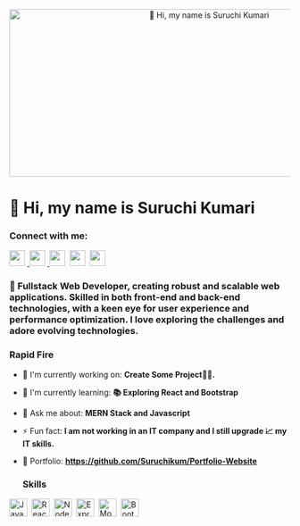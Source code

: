 <div align="center">
  <img src="https://miro.medium.com/v2/resize:fit:1358/0*FGD6BUzzZs1VJLuY.gif" alt="👋 Hi, my name is Suruchi Kumari" width="700"  height="300">
</div>

<div id="toc">
  <ul align="left" style="list-style: none">
    <summary>
      <h1>
        👋 Hi, my name is Suruchi Kumari
      </h1>
    </summary>
  </ul>
</div>

**<h3 align="left">Connect with me:</h3>**

<p align="left"><a href="mailto:codeatfreelance@gmail.com" target="_blank">
  <img src="https://img.shields.io/badge/Gmail-D14836?style=for-the-badge&logo=gmail&logoColor=white" height="28" style="margin-right: 4px">
</a> <a href="https://www.instagram.com/suruchi15.10/" target="_blank">
  <img src="https://img.shields.io/badge/Instagram-E4405F?style=for-the-badge&logo=instagram&logoColor=white" height="28" style="margin-right: 4px">
</a> <a href="https://twitter.com/Suruchi1241082" target="_blank"><img src="https://img.shields.io/badge/Twitter-000000?style=for-the-badge&logo=X&logoColor=white" height="28" style="margin-right: 4px"></a> <a href="https://www.linkedin.com/in/suruchi-kumari-059b8730a/" target="_blank"><img src="https://img.shields.io/badge/LinkedIn-0077B5?style=for-the-badge&logo=linkedin&logoColor=white" height="28" style="margin-right: 4px"></a> <a href="https://github.com/Suruchikum" target="_blank"><img src="https://img.shields.io/badge/GitHub-100000?style=for-the-badge&logo=github&logoColor=white" height="28" style="margin-right: 4px"></a></p>

**<h3 align="left">🚀 Fullstack Web Developer, creating robust and scalable web applications. Skilled in both front-end and back-end technologies, with a keen eye for user experience and performance optimization. I love exploring the challenges and adore evolving technologies.</h3>**

**<h3 align="left">Rapid Fire</h3>**

- 💼 I'm currently working on: **Create Some Project👨‍💻.**
- 🌱 I'm currently learning: **📚 Exploring React and Bootstrap**
- 💬 Ask me about: **MERN Stack and Javascript**
- ⚡ Fun fact: **I am not working in an IT company and I still upgrade 📈 my IT skills.**
- 📂 Portfolio: **<a href="https://github.com/Suruchikum/Portfolio-Website" target="_blank">https://github.com/Suruchikum/Portfolio-Website</a>**

  **<h3 align="left">Skills</h3>**

<div style="display: flex; flex-wrap: wrap; gap: 4px; justify-content: left;"><img src="https://img.shields.io/badge/JavaScript-F7DF1C?logo=javascript&logoColor=white" height="32" alt="JavaScript" style="margin-right: 4px"> <img src="https://img.shields.io/badge/React-20232A?logo=react&logoColor=61DAFB" height="32" alt="React" style="margin-right: 4px"> <img src="https://img.shields.io/badge/Node.js-8CC84B?logo=node.js&logoColor=white" height="32" alt="Node.js" style="margin-right: 4px"> <img src="https://img.shields.io/badge/Express-000000?logo=express&logoColor=white" height="32" alt="Express" style="margin-right: 4px"> <img src="https://img.shields.io/badge/MongoDB-4EA94B?logo=mongodb&logoColor=white" height="32" alt="MongoDB" style="margin-right: 4px">   <img src="https://img.shields.io/badge/Bootstrap-563D7C?logo=bootstrap&logoColor=white" height="32" alt="Bootstrap" style="margin-right: 4px"></div>
